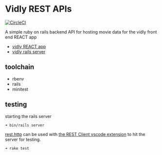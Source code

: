 # Vidly REST APIs

[![CircleCI](https://circleci.com/gh/bobthearsonist/vidly-rails-demo/tree/master.svg?style=svg)](https://circleci.com/gh/bobthearsonist/vidly-rails-demo/tree/master)



A simple ruby on rails backend API for hosting movie data for the vidly front end REACT app

* [vidly REACT app](https://github.com/bobthearsonist/vidly-react-app-demo)
* [vidly rails server](https://github.com/bobthearsonist/vidly-rails-demo)

## toolchain

* rbenv
* rails
* minitest

## testing

starting the rails server

```bash
➜ bin/rails server
```

[rest.http](/rest.http) can be used with [the REST Client vscode extension](https://marketplace.visualstudio.com/items?itemName=humao.rest-client) to hit the server for testing.

```bash
➜ rake test
```
